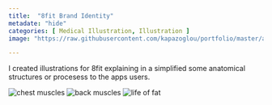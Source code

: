 ```yaml
---
title:  "8fit Brand Identity"
metadate: "hide"
categories: [ Medical Illustration, Illustration ]
image: "https://raw.githubusercontent.com/kapazoglou/portfolio/master/assets/images/item/HipFlexors.png"

---
```


I created illustrations for 8fit explaining in a simplified some anatomical structures or procesess to the apps users.

![chest muscles](https://raw.githubusercontent.com/kapazoglou/portfolio/master/assets/images/item/ChestMuscles.png)
![back muscles](https://raw.githubusercontent.com/kapazoglou/portfolio/master/assets/images/item/BackMuscles.png)
![life of fat](https://raw.githubusercontent.com/kapazoglou/portfolio/master/assets/images/item/LifeOfFat.png)

